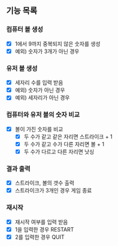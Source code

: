 ## 기능 목록

### 컴퓨터 볼 생성
- [X] 1에서 9까지 중복되지 않은 숫자를 생성
- [X] 예외) 숫자가 3개가 아닌 경우

### 유저 볼 생성
- [X] 세자리 수를 입력 받음
- [X] 예외) 숫자가 아닌 경우
- [X] 예외) 세자리가 아닌 경우

### 컴퓨터와 유저 볼의 숫자 비교
- [X] 볼이 가진 숫자를 비교
  - [X] 두 수가 같고 같은 자리면 스트라이크 + 1
  - [X] 두 수가 같고 수가 다른 자리면 볼 + 1
  - [X] 두 수가 다르고 다른 자리면 낫싱

### 결과 출력
- [X] 스트라이크, 볼의 갯수 출력
- [X] 스트라이크가 3개인 경우 게임 종료

### 재시작
- [X] 재시작 여부를 입력 받음
- [X] 1을 입력한 경우 RESTART
- [X] 2를 입력한 경우 QUIT